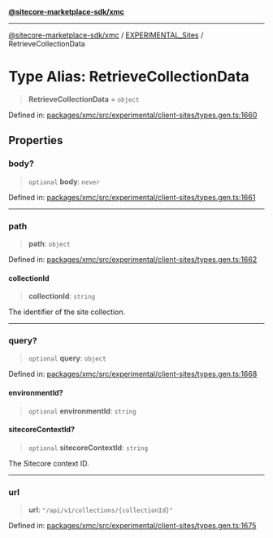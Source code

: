 [**@sitecore-marketplace-sdk/xmc**](../../../../README.md)

***

[@sitecore-marketplace-sdk/xmc](../../../../README.md) / [EXPERIMENTAL\_Sites](../README.md) / RetrieveCollectionData

# Type Alias: RetrieveCollectionData

> **RetrieveCollectionData** = `object`

Defined in: [packages/xmc/src/experimental/client-sites/types.gen.ts:1660](https://github.com/Sitecore/marketplace-sdk/blob/main/packages/xmc/src/experimental/client-sites/types.gen.ts#L1660)

## Properties

### body?

> `optional` **body**: `never`

Defined in: [packages/xmc/src/experimental/client-sites/types.gen.ts:1661](https://github.com/Sitecore/marketplace-sdk/blob/main/packages/xmc/src/experimental/client-sites/types.gen.ts#L1661)

***

### path

> **path**: `object`

Defined in: [packages/xmc/src/experimental/client-sites/types.gen.ts:1662](https://github.com/Sitecore/marketplace-sdk/blob/main/packages/xmc/src/experimental/client-sites/types.gen.ts#L1662)

#### collectionId

> **collectionId**: `string`

The identifier of the site collection.

***

### query?

> `optional` **query**: `object`

Defined in: [packages/xmc/src/experimental/client-sites/types.gen.ts:1668](https://github.com/Sitecore/marketplace-sdk/blob/main/packages/xmc/src/experimental/client-sites/types.gen.ts#L1668)

#### environmentId?

> `optional` **environmentId**: `string`

#### sitecoreContextId?

> `optional` **sitecoreContextId**: `string`

The Sitecore context ID.

***

### url

> **url**: `"/api/v1/collections/{collectionId}"`

Defined in: [packages/xmc/src/experimental/client-sites/types.gen.ts:1675](https://github.com/Sitecore/marketplace-sdk/blob/main/packages/xmc/src/experimental/client-sites/types.gen.ts#L1675)
